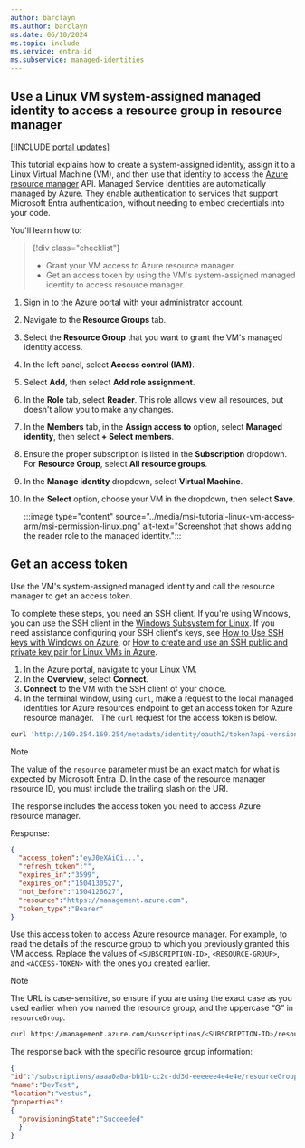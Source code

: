 ```yaml
---
author: barclayn 
ms.author: barclayn
ms.date: 06/10/2024 
ms.topic: include
ms.service: entra-id
ms.subservice: managed-identities
---
```


## Use a Linux VM system-assigned managed identity to access a resource group in resource manager

[!INCLUDE [portal updates](~/includes/portal-update.md)]

This tutorial explains how to create a system-assigned identity, assign it to a Linux Virtual Machine (VM), and then use that identity to access the [Azure resource manager](/azure/azure-resource-manager/management/overview) API. Managed Service Identities are automatically managed by Azure. They enable authentication to services that support Microsoft Entra authentication, without needing to embed credentials into your code.

You'll learn how to:

> [!div class="checklist"]
> * Grant your VM access to Azure resource manager.
> * Get an access token by using the VM's system-assigned managed identity to access resource manager.

1. Sign in to the [Azure portal](https://portal.azure.com) with your administrator account.
1. Navigate to the **Resource Groups** tab.
1. Select the **Resource Group** that you want to grant the VM's managed identity access.
1. In the left panel, select **Access control (IAM)**.
1. Select **Add**, then select **Add role assignment**.
1. In the **Role** tab, select **Reader**. This role allows view all resources, but doesn't allow you to make any changes.
1. In the **Members** tab, in the **Assign access to** option, select **Managed identity**, then select **+ Select members**.
1. Ensure the proper subscription is listed in the **Subscription** dropdown. For **Resource Group**, select **All resource groups**.
1. In the **Manage identity** dropdown, select **Virtual Machine**.
1. In the **Select** option, choose your VM in the dropdown, then select **Save**.

    :::image type="content" source="../media/msi-tutorial-linux-vm-access-arm/msi-permission-linux.png" alt-text="Screenshot that shows adding the reader role to the managed identity.":::

## Get an access token

Use the VM's system-assigned managed identity and call the resource manager to get an access token.

To complete these steps, you need an SSH client. If you're using Windows, you can use the SSH client in the [Windows Subsystem for Linux](/windows/wsl/about). If you need assistance configuring your SSH client's keys, see [How to Use SSH keys with Windows on Azure](/azure/virtual-machines/linux/ssh-from-windows), or [How to create and use an SSH public and private key pair for Linux VMs in Azure](/azure/virtual-machines/linux/mac-create-ssh-keys).

1. In the Azure portal, navigate to your Linux VM.
1. In the **Overview**, select **Connect**.
1. **Connect** to the VM with the SSH client of your choice.
1. In the terminal window, using `curl`, make a request to the local managed identities for Azure resources endpoint to get an access token for Azure resource manager.
 
The `curl` request for the access token is below.

```bash
curl 'http://169.254.169.254/metadata/identity/oauth2/token?api-version=2018-02-01&resource=https://management.azure.com/' -H Metadata:true
```

> [!NOTE]
> The value of the `resource` parameter must be an exact match for what is expected by Microsoft Entra ID. In the case of the resource manager resource ID, you must include the trailing slash on the URI.

The response includes the access token you need to access Azure resource manager.

Response:

```json
{
  "access_token":"eyJ0eXAiOi...",
  "refresh_token":"",
  "expires_in":"3599",
  "expires_on":"1504130527",
  "not_before":"1504126627",
  "resource":"https://management.azure.com",
  "token_type":"Bearer"
}
```

Use this access token to access Azure resource manager. For example, to read the details of the resource group to which you previously granted this VM access. Replace the values of `<SUBSCRIPTION-ID>`, `<RESOURCE-GROUP>`, and `<ACCESS-TOKEN>` with the ones you created earlier.

> [!NOTE]
> The URL is case-sensitive, so ensure if you are using the exact case as you used earlier when you named the resource group, and the uppercase “G” in `resourceGroup`.

```bash
curl https://management.azure.com/subscriptions/<SUBSCRIPTION-ID>/resourceGroups/<RESOURCE-GROUP>?api-version=2016-09-01 -H "Authorization: Bearer <ACCESS-TOKEN>" 
```

The response back with the specific resource group information:
 
```json
{
"id":"/subscriptions/aaaa0a0a-bb1b-cc2c-dd3d-eeeeee4e4e4e/resourceGroups/DevTest",
"name":"DevTest",
"location":"westus",
"properties":
{
  "provisioningState":"Succeeded"
  }
} 
```
